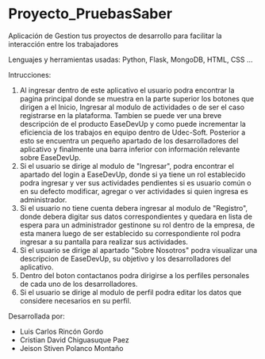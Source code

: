 # Proyecto_PruebasSaber
Aplicación de Gestion tus proyectos de desarrollo para facilitar la interacción entre los trabajadores

Lenguajes y herramientas usadas: Python, Flask, MongoDB, HTML, CSS ...

Intrucciones:
1. Al ingresar dentro de este aplicativo el usuario podra encontrar la pagina principal donde se muestra en la parte superior los botones que dirigen a el Inicio, Ingresar al modulo de actividades o de ser el caso registrarse en la plataforma. Tambien se puede ver una breve descripción de el producto EaseDevUp y como puede incrementar la eficiencia de los trabajos en equipo dentro de Udec-Soft. Posterior a esto se encuentra un pequeño apartado de los desarrolladores del aplicativo y finalmente una barra inferior con información relevante sobre EaseDevUp.
2. Si el usuario se dirige al modulo de "Ingresar", podra encontrar el apartado del login a EaseDevUp, donde si ya tiene un rol establecido podra ingresar y ver sus actividades pendientes si es usuario común o en su defecto modificar, agregar o ver actividades si quien ingresa es administrador.
3. Si el usuario no tiene cuenta debera ingresar al modulo de "Registro", donde debera digitar sus datos correspondientes y quedara en lista de espera para un administrador gestinone su rol dentro de la empresa, de esta manera luego de ser establecido su correspondiente rol podra ingresar a su pantalla para realizar sus actividades.
4. Si el usuario se dirige al apartado "Sobre Nosotros" podra visualizar una descripcion de EaseDevUp, su objetivo y los desarrolladores del aplicativo.
5. Dentro del boton contactanos podra dirigirse a los perfiles personales de cada uno de los desarrolladores.
6. Si el usuario se dirige al modulo de perfil podra editar los datos que considere necesarios en su perfil.

Desarrollada por:
- Luis Carlos Rincón Gordo
- Cristian David Chiguasuque Paez
- Jeison Stiven Polanco Montaño

